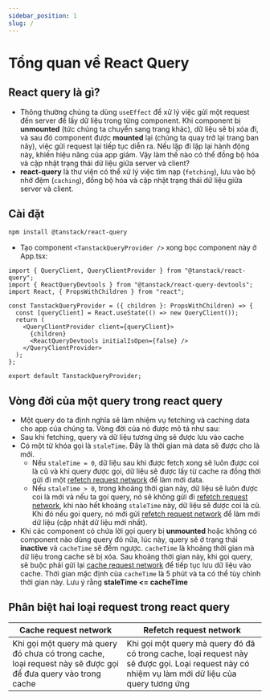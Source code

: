 ```yaml
---
sidebar_position: 1
slug: /
---
```


# Tổng quan về React Query

## React query là gì?

- Thông thường chúng ta dùng `useEffect` để xử lý việc gửi một request đến server để lấy dữ liệu trong từng component. Khi component bị **unmounted** (tức chúng ta chuyển sang trang khác), dữ liệu sẽ bị xóa đi, và sau đó component được **mounted** lại (chúng ta quay trở lại trang ban nãy), việc gửi request lại tiếp tục diễn ra. Nếu lặp đi lặp lại hành động này, khiến hiệu năng của app giảm. Vậy làm thế nào có thể đồng bộ hóa và cập nhật trạng thái dữ liệu giữa server và client?
- **react-query** là thư viện có thể xử lý việc tìm nạp (`fetching`), lưu vào bộ nhớ đệm (`caching`), đồng bộ hóa và cập nhật trạng thái dữ liệu giữa server và client.

## Cài đặt

```bash
npm install @tanstack/react-query
```

- Tạo component `<TanstackQueryProvider />` xong bọc component này ở App.tsx:

```tsx
import { QueryClient, QueryClientProvider } from "@tanstack/react-query";
import { ReactQueryDevtools } from "@tanstack/react-query-devtools";
import React, { PropsWithChildren } from "react";

const TanstackQueryProvider = ({ children }: PropsWithChildren) => {
  const [queryClient] = React.useState(() => new QueryClient());
  return (
    <QueryClientProvider client={queryClient}>
      {children}
      <ReactQueryDevtools initialIsOpen={false} />
    </QueryClientProvider>
  );
};

export default TanstackQueryProvider;
```

## Vòng đời của một query trong react query

- Một query do ta định nghĩa sẽ làm nhiệm vụ fetching và caching data cho app của chúng ta. Vòng đời của nó được mô tả như sau:
- Sau khi fetching, query và dữ liệu tương ứng sẽ được lưu vào cache
- Có một từ khóa gọi là `staleTime`. Đây là thời gian mà data sẽ được cho là mới.
  - Nếu `staleTime = 0`, dữ liệu sau khi được fetch xong sẽ luôn được coi là cũ và khi query được gọi, dữ liệu sẽ được lấy từ cache ra đồng thời gửi đi một [refetch request network](#phân-biệt-hai-loại-request-trong-react-query) để làm mới data.
  - Nếu `staleTime > 0`, trong khoảng thời gian này, dữ liệu sẽ luôn được coi là mới và nếu ta gọi query, nó sẽ không gửi đi [refetch request network](#phân-biệt-hai-loại-request-trong-react-query), khi nào hết khoảng `staleTime` này, dữ liệu sẽ được coi là cũ. Khi đó nếu gọi query, nó mới gửi [refetch request network](#phân-biệt-hai-loại-request-trong-react-query) để làm mới dữ liệu (cập nhật dữ liệu mới nhất).
- Khi các component có chứa lời gọi query bị **unmounted** hoặc không có component nào dùng query đó nữa, lúc này, query sẽ ở trạng thái **inactive** và `cacheTime` sẽ đếm ngược. `cacheTime` là khoảng thời gian mà dữ liệu trong cache sẽ bị xóa. Sau khoảng thời gian này, khi gọi query, sẽ buộc phải gửi lại [cache request network](#phân-biệt-hai-loại-request-trong-react-query) để tiếp tục lưu dữ liệu vào cache. Thời gian mặc định của `cacheTime` là 5 phút và ta có thể tùy chỉnh thời gian này. Lưu ý rằng **staleTime <= cacheTime**

## Phân biệt hai loại request trong react query

| Cache request network                                                                                        | Refetch request network                                                                                                                         |
| ------------------------------------------------------------------------------------------------------------ | ----------------------------------------------------------------------------------------------------------------------------------------------- |
| Khi gọi một query mà query đó chưa có trong cache, loại request này sẽ được gọi để đưa query vào trong cache | Khi gọi một query mà query đó đã có trong cache, loại request này sẽ được gọi. Loại request này có nhiệm vụ làm mới dữ liệu của query tương ứng |
